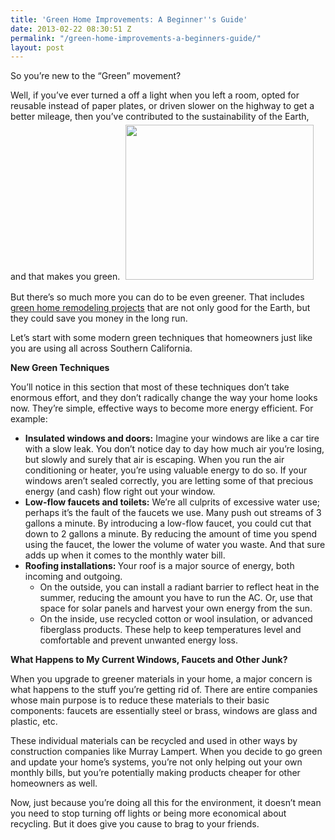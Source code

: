 ```yaml
---
title: 'Green Home Improvements: A Beginner''s Guide'
date: 2013-02-22 08:30:51 Z
permalink: "/green-home-improvements-a-beginners-guide/"
layout: post
---
```


So you’re new to the “Green” movement?

Well, if you’ve ever turned a off a light when you left a room, opted for reusable instead of paper plates, or driven slower on the highway to get a better mileage, then you’ve contributed to the sustainability of the Earth, and that makes you green. <img class="alignright" style="margin: 5px;" alt="" src="/images/gallery/ss/lap.jpg" width="301" height="248" />

But there’s so much more you can do to be even greener. That includes <a href="/san-diego-green-home-construction/">green home remodeling projects</a> that are not only good for the Earth, but they could save you money in the long run.

Let’s start with some modern green techniques that homeowners just like you are using all across Southern California.

<strong>New Green Techniques</strong>

You’ll notice in this section that most of these techniques don’t take enormous effort, and they don’t radically change the way your home looks now. They’re simple, effective ways to become more energy efficient. For example:
<ul>
	<li><strong>Insulated windows and doors:</strong> Imagine your windows are like a car tire with a slow leak. You don’t notice day to day how much air you’re losing, but slowly and surely that air is escaping. When you run the air conditioning or heater, you’re using valuable energy to do so. If your windows aren’t sealed correctly, you are letting some of that precious energy (and cash) flow right out your window.</li>
	<li><strong>Low-flow faucets and toilets:</strong> We’re all culprits of excessive water use; perhaps it’s the fault of the faucets we use. Many push out streams of 3 gallons a minute. By introducing a low-flow faucet, you could cut that down to 2 gallons a minute. By reducing the amount of time you spend using the faucet, the lower the volume of water you waste. And that sure adds up when it comes to the monthly water bill.</li>
	<li><strong>Roofing installations: </strong>Your roof is a major source of energy, both incoming and outgoing.
<ul>
	<li>On the outside, you can install a radiant barrier to reflect heat in the summer, reducing the amount you have to run the AC. Or, use that space for solar panels and harvest your own energy from the sun.</li>
	<li>On the inside, use recycled cotton or wool insulation, or advanced fiberglass products. These help to keep temperatures level and comfortable and prevent unwanted energy loss.</li>
</ul>
</li>
</ul>
<strong>What Happens to My Current Windows, Faucets and Other Junk?</strong>

When you upgrade to greener materials in your home, a major concern is what happens to the stuff you’re getting rid of. There are entire companies whose main purpose is to reduce these materials to their basic components: faucets are essentially steel or brass, windows are glass and plastic, etc.

These individual materials can be recycled and used in other ways by construction companies like Murray Lampert. When you decide to go green and update your home’s systems, you’re not only helping out your own monthly bills, but you’re potentially making products cheaper for other homeowners as well.

Now, just because you’re doing all this for the environment, it doesn’t mean you need to stop turning off lights or being more economical about recycling. But it does give you cause to brag to your friends.

